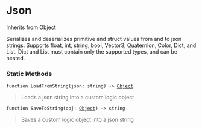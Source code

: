 # Json
Inherits from [Object](../objects/Object.md)

Serializes and deserializes primitive and struct values from and to json strings.
Supports float, int, string, bool, Vector3, Quaternion, Color, Dict, and List.
Dict and List must contain only the supported types, and can be nested.

### Static Methods
<pre class="language-typescript"><code class="lang-typescript">function LoadFromString(json: string) -> <a data-footnote-ref href="#user-content-fn-Object">Object</a></code></pre>
> Loads a json string into a custom logic object

<pre class="language-typescript"><code class="lang-typescript">function SaveToString(obj: <a data-footnote-ref href="#user-content-fn-Object">Object</a>) -> string</code></pre>
> Saves a custom logic object into a json string


[^Camera]: [Camera](../static/Camera.md)
[^Character]: [Character](../objects/Character.md)
[^Collider]: [Collider](../objects/Collider.md)
[^Collision]: [Collision](../objects/Collision.md)
[^Color]: [Color](../objects/Color.md)
[^Convert]: [Convert](../static/Convert.md)
[^Cutscene]: [Cutscene](../static/Cutscene.md)
[^Dict]: [Dict](../objects/Dict.md)
[^Game]: [Game](../static/Game.md)
[^Human]: [Human](../objects/Human.md)
[^Input]: [Input](../static/Input.md)
[^Json]: [Json](../static/Json.md)
[^LineCastHitResult]: [LineCastHitResult](../objects/LineCastHitResult.md)
[^LineRenderer]: [LineRenderer](../objects/LineRenderer.md)
[^List]: [List](../objects/List.md)
[^Map]: [Map](../static/Map.md)
[^MapObject]: [MapObject](../objects/MapObject.md)
[^MapTargetable]: [MapTargetable](../objects/MapTargetable.md)
[^Math]: [Math](../static/Math.md)
[^Network]: [Network](../static/Network.md)
[^NetworkView]: [NetworkView](../objects/NetworkView.md)
[^PersistentData]: [PersistentData](../static/PersistentData.md)
[^Physics]: [Physics](../static/Physics.md)
[^Player]: [Player](../objects/Player.md)
[^Quaternion]: [Quaternion](../objects/Quaternion.md)
[^Random]: [Random](../objects/Random.md)
[^Range]: [Range](../objects/Range.md)
[^RoomData]: [RoomData](../static/RoomData.md)
[^Set]: [Set](../objects/Set.md)
[^Shifter]: [Shifter](../objects/Shifter.md)
[^String]: [String](../static/String.md)
[^Time]: [Time](../static/Time.md)
[^Titan]: [Titan](../objects/Titan.md)
[^Transform]: [Transform](../objects/Transform.md)
[^UI]: [UI](../static/UI.md)
[^Vector2]: [Vector2](../objects/Vector2.md)
[^Vector3]: [Vector3](../objects/Vector3.md)
[^Object]: [Object](../objects/Object.md)
[^Component]: [Component](../objects/Component.md)
